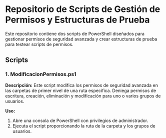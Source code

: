 # Repositorio de Scripts de Gestión de Permisos y Estructuras de Prueba

Este repositorio contiene dos scripts de PowerShell diseñados para gestionar permisos de seguridad avanzada y crear estructuras de prueba para testear scripts de permisos.

## Scripts

### 1. ModificacionPermisos.ps1

**Descripción:**
Este script modifica los permisos de seguridad avanzada en las carpetas de primer nivel de una ruta específica. Deniega permisos de escritura, creación, eliminación y modificación para uno o varios grupos de usuarios.

**Uso:**
1. Abre una consola de PowerShell con privilegios de administrador.
2. Ejecuta el script proporcionando la ruta de la carpeta y los grupos de usuarios.
